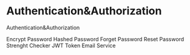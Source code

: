 # Authentication&Authorization
 Authentication&Authorization

Encrypt Password
Hashed Password
Forget Password
Reset Password 
Strenght Checker
JWT Token 
Email Service
